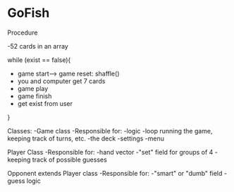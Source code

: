 # GoFish
Procedure

-52 cards in an array

while (exist == false){

- game start--> game reset: shaffle()
- you and computer get 7 cards
- game play
- game finish
- get exist from user

}

Classes:
  -Game class
    -Responsible for: 
      -logic 
        -loop running the game, keeping track of turns, etc.
        -the deck
        -settings
        -menu
       
  Player Class
      -Responsible for:
        -hand vector
        -"set" field for groups of 4 
        -keeping track of possible guesses
        
  Opponent extends Player class
      -Responsible for:
         -"smart" or "dumb" field
         -guess logic
         
         
